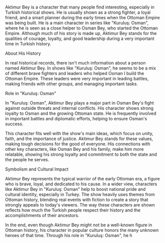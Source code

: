 Aktimur Bey is a character that many people find interesting, especially in Turkish historical shows. He is usually shown as a strong fighter, a loyal friend, and a smart planner during the early times when the Ottoman Empire was being built. He is a main character in series like "Kuruluş: Osman", where he is seen as a close helper to Osman Bey, who started the Ottoman Empire. Although much of his story is made up, Aktimur Bey stands for the qualities of courage, loyalty, and good leadership during a very important time in Turkish history.

About His History

In real historical records, there isn't much information about a person named Aktimur Bey. In shows like "Kuruluş: Osman", he seems to be a mix of different brave fighters and leaders who helped Osman I build the Ottoman Empire. These leaders were very important in leading battles, making friends with other groups, and managing important tasks.

Role in "Kuruluş: Osman"

In "Kuruluş: Osman", Aktimur Bey plays a major part in Osman Bey's fight against outside threats and internal conflicts. His character shows strong loyalty to Osman and the growing Ottoman state. He is frequently involved in important battles and diplomatic efforts, helping to ensure Osman's success.

This character fits well with the show's main ideas, which focus on unity, faith, and the importance of justice. Aktimur Bey stands for these values, making tough decisions for the good of everyone. His connections with other key characters, like Osman Bey and his family, make him more relatable, showing his strong loyalty and commitment to both the state and the people he serves.

Symbolism and Cultural Impact


Aktimur Bey represents the typical warrior of the early Ottoman era, a figure who is brave, loyal, and dedicated to his cause.
In a wider view, characters like Aktimur Bey in "Kuruluş: Osman" help to boost national pride and cultural identity, especially in Turkey. The show heavily uses themes from Ottoman history, blending real events with fiction to create a story that strongly appeals to today's viewers. The way these characters are shown reflects how much the Turkish people respect their history and the accomplishments of their ancestors.

In the end, even though Aktimur Bey might not be a well-known figure in Ottoman history, his character in popular culture honors the many unknown heroes of that time. Through his role in "Kuruluş: Osman", he h
